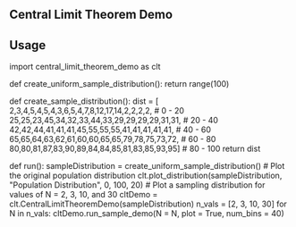 ## Central Limit Theorem Demo

## Usage
import central_limit_theorem_demo as clt

def create_uniform_sample_distribution():
    return range(100)

def create_sample_distribution():
    dist = [
    2,3,4,5,4,5,4,3,6,5,4,7,8,12,17,14,2,2,2,2,         # 0 - 20
    25,25,23,45,34,32,33,44,33,29,29,29,29,31,31,       # 20 - 40
    42,42,44,41,41,41,45,55,55,55,41,41,41,41,41,       # 40 - 60
    65,65,64,63,62,61,60,60,65,65,79,78,75,73,72,       # 60 - 80
    80,80,81,87,83,90,89,84,84,85,81,83,85,93,95]       # 80 - 100
    return dist

def run():
    sampleDistribution = create_uniform_sample_distribution()
    # Plot the original population distribution
    clt.plot_distribution(sampleDistribution, "Population Distribution", 0, 100, 20)
    # Plot a sampling distribution for values of N = 2, 3, 10, and 30
    cltDemo = clt.CentralLimitTheoremDemo(sampleDistribution)
    n_vals = [2, 3, 10, 30]
    for N in n_vals:
        cltDemo.run_sample_demo(N = N, plot = True, num_bins = 40)